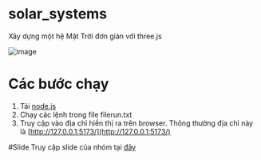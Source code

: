 # solar_systems
Xây dựng một hệ Mặt Trời đơn giản với three.js

![image](https://github.com/quangtuan-0504/solar_systems/assets/87072044/6490ba02-80ab-485a-b8a9-3bbb4c1cc6a9)

# Các bước chạy 
1. Tải [node.js](https://nodejs.org/en)
2. Chạy các lệnh trong file filerun.txt
3. Truy cập vào địa chỉ hiển thị ra trên browser.
Thông thường địa chỉ này là [http://127.0.0.1:5173/](http://127.0.0.1:5173/)

#Slide
Truy cập slide của nhóm tại [đây](https://www.canva.com/design/DAFiULrkkQk/CzMgIARJE5Ip_S90YtOkSw/edit)
